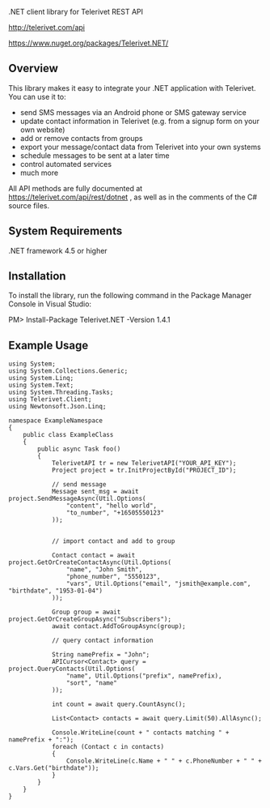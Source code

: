.NET client library for Telerivet REST API

http://telerivet.com/api

https://www.nuget.org/packages/Telerivet.NET/

Overview
--------
This library makes it easy to integrate your .NET application with Telerivet.
You can use it to:

- send SMS messages via an Android phone or SMS gateway service
- update contact information in Telerivet (e.g. from a signup form on your own website)
- add or remove contacts from groups
- export your message/contact data from Telerivet into your own systems
- schedule messages to be sent at a later time
- control automated services
- much more

All API methods are fully documented at https://telerivet.com/api/rest/dotnet ,
as well as in the comments of the C# source files.

System Requirements
-------------------
.NET framework 4.5 or higher

Installation
------------
To install the library, run the following command in the Package Manager Console in Visual Studio:

PM> Install-Package Telerivet.NET -Version 1.4.1


Example Usage
-------------

```
using System;
using System.Collections.Generic;
using System.Linq;
using System.Text;
using System.Threading.Tasks;
using Telerivet.Client;
using Newtonsoft.Json.Linq;

namespace ExampleNamespace
{
    public class ExampleClass
    {
        public async Task foo()
        {
            TelerivetAPI tr = new TelerivetAPI("YOUR_API_KEY");
            Project project = tr.InitProjectById("PROJECT_ID");

            // send message
            Message sent_msg = await project.SendMessageAsync(Util.Options(
                "content", "hello world",
                "to_number", "+16505550123"
            ));


            // import contact and add to group

            Contact contact = await project.GetOrCreateContactAsync(Util.Options(
                "name", "John Smith",
                "phone_number", "5550123",
                "vars", Util.Options("email", "jsmith@example.com", "birthdate", "1953-01-04")
            ));

            Group group = await project.GetOrCreateGroupAsync("Subscribers");
            await contact.AddToGroupAsync(group);

            // query contact information

            String namePrefix = "John";
            APICursor<Contact> query = project.QueryContacts(Util.Options(
                "name", Util.Options("prefix", namePrefix),
                "sort", "name"
            ));

            int count = await query.CountAsync();

            List<Contact> contacts = await query.Limit(50).AllAsync();

            Console.WriteLine(count + " contacts matching " + namePrefix + ":");
            foreach (Contact c in contacts)
            {
                Console.WriteLine(c.Name + " " + c.PhoneNumber + " " + c.Vars.Get("birthdate"));
            }
        }
    }
}
```